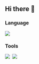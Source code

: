 ## Hi there 👋

### Language<br>
<img src="https://img.shields.io/badge/TypeScript-0672d3?style=flat-square&logo=TypeScript&logoColor=white"/>

### Tools<br>
<img src="https://img.shields.io/badge/Angular-ff3900?style=flat-square&logo=Angular&logoColor=white"/>&nbsp;
<img src="https://img.shields.io/badge/Git-ff8a00?style=flat-square&logo=Git&logoColor=white"/>

<!--
**Huni31/Huni31** is a ✨ _special_ ✨ repository because its `README.md` (this file) appears on your GitHub profile.

Here are some ideas to get you started:

- 🔭 I’m currently working on ...
- 🌱 I’m currently learning ...
- 👯 I’m looking to collaborate on ...
- 🤔 I’m looking for help with ...
- 💬 Ask me about ...
- 📫 How to reach me: ...
- 😄 Pronouns: ...
- ⚡ Fun fact: ...
-->
